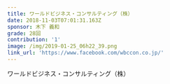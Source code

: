```yaml
---
title: ワールドビジネス・コンサルティング（株）
date: 2018-11-03T07:01:31.163Z
sponsor: 木下 義和
grade: 28回
contribution: '1'
image: /img/2019-01-25_06h22_39.png
link_url: 'https://www.facebook.com/wbccon.co.jp/'
---
```

ワールドビジネス・コンサルティング（株）
